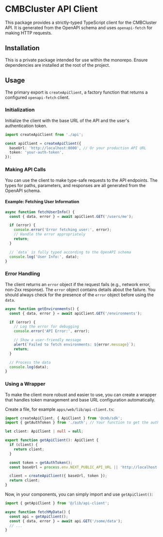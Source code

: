 # CMBCluster API Client

This package provides a strictly-typed TypeScript client for the CMBCluster API. It is generated from the OpenAPI schema and uses `openapi-fetch` for making HTTP requests.

## Installation

This is a private package intended for use within the monorepo. Ensure dependencies are installed at the root of the project.

## Usage

The primary export is `createApiClient`, a factory function that returns a configured `openapi-fetch` client.

### Initialization

Initialize the client with the base URL of the API and the user's authentication token.

```typescript
import createApiClient from './api';

const apiClient = createApiClient({
  baseUrl: 'http://localhost:8000', // Or your production API URL
  token: 'your-auth-token',
});
```

### Making API Calls

You can use the client to make type-safe requests to the API endpoints. The types for paths, parameters, and responses are all generated from the OpenAPI schema.

#### Example: Fetching User Information

```typescript
async function fetchUserInfo() {
  const { data, error } = await apiClient.GET('/users/me');

  if (error) {
    console.error('Error fetching user:', error);
    // Handle the error appropriately
    return;
  }

  // `data` is fully typed according to the OpenAPI schema
  console.log('User Info:', data);
}
```


### Error Handling

The client returns an `error` object if the request fails (e.g., network error, non-2xx response). The `error` object contains details about the failure. You should always check for the presence of the `error` object before using the `data`.

```typescript
async function getEnvironments() {
  const { data, error } = await apiClient.GET('/environments');

  if (error) {
    // Log the error for debugging
    console.error('API Error:', error);

    // Show a user-friendly message
    alert(`Failed to fetch environments: ${error.message}`);
    return;
  }

  // Process the data
  console.log(data);
}
```

### Using a Wrapper

To make the client more robust and easier to use, you can create a wrapper that handles token management and base URL configuration automatically.

Create a file, for example `apps/web/lib/api-client.ts`:

```typescript
import createApiClient, { ApiClient } from '@cmb/sdk';
import { getAuthToken } from './auth'; // Your function to get the auth token

let client: ApiClient | null = null;

export function getApiClient(): ApiClient {
  if (client) {
    return client;
  }

  const token = getAuthToken();
  const baseUrl = process.env.NEXT_PUBLIC_API_URL || 'http://localhost:8000';

  client = createApiClient({ baseUrl, token });
  return client;
}
```

Now, in your components, you can simply import and use `getApiClient()`:

```typescript
import { getApiClient } from '@/lib/api-client';

async function fetchMyData() {
  const api = getApiClient();
  const { data, error } = await api.GET('/some/data');
  // ...
}
```
